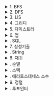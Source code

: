 <details markdown="1">    
<summary>1. BFS</summary>  
    
### 1.1 BFS 탐색시 주의사항  

```    
    1. Queue 사용 지향
    2. dx[4] dy[4] 이용한 4방향 검사
    3. visit 체크로 시간 메모리 줄이기
    4. 탐색시 map범위 넘어가는거 체크
    5. visit 체크타이밍 중요 (push하기 전에 체크 (q.pop()하고 체크하면 메모리초과날 확률있다))
	    ex)
	    q.pop();
	    @@@여기서 visit 체크하면 메모리초과 난 문제도 있었다@@@

		for (int k = 0; k < 4; k++)
			if (map[x + dx[k]][y + dy[k]] > 0 && !visit[x + dx[k]][y + dy[k]])
			{
				visit[x + dx[k]][y + dy[k]] = true;
				q.push({ x + dx[k] , y + dy[k] });
			}
```    
</details>    



<details markdown="1">    
<summary>2. DFS</summary>  
    
### 1.1 Dfs와 dp결합

```    
... 백준1937(욕심쟁이 판다) 문제中...
   int dfs(int x, int y)
{
	if (dp[x][y] != 0) return dp[x][y]; //이미 x,y자리가 값이 있으면 return 
	dp[x][y] = 1; 
	for (int i = 0; i < 4; i++)
	{
		int nx = x + dx[i];
		int ny = y + dy[i];
		if (nx >= 0 && nx < N && ny >= 0 && ny < N && map[nx][ny] > map[x][y])
		{
			dp[x][y] = max(dp[x][y], dfs(nx, ny) + 1); //4방향에서 얻은 것중 제일 큰값 설정
		}
	}
	return dp[x][y];
}
```    
#  
### 1.2 백트래킹

```    
...... 백준 1987中.......
   for (int i = 0; i < 4; i++) 
	{
		int nx = x + dx[i];
		int ny = y + dy[i];
		if(nx >= 1 && nx <= r && ny >= 1 && ny <= c)
		{
			if (visit[map[nx][ny] - 'A'] == 0) 
			{
				visit[map[nx][ny] - 'A'] = 1; 
				dfs(nx, ny, depth + 1);
				visit[map[nx][ny] - 'A'] = 0; //이부분 백트래킹
			}
		}
	}
```    
### 1.3 visit체크 done체크

```    
...... 백준 9466中.......
   void dfs(int n)
{
	visit[n] = true;
	int next = arr[n];

	if (!visit[next])
		dfs(next);
	else if (!check[next])
	{
		for (int i = next; i != n; i = arr[i]) ans++;
		ans++;
	}
	check[n] = true;
}
```    
</details>    



<details markdown="1">    
<summary>3. LIS</summary>  
    
### 3.1 LIS(lower_bound방법 nlogn시간)  

```    
    -백준2352中-

#include <algorithm> //lowerbound 위한 헤더 

	v.push_back(arr[1]);
	for (int i = 2; i <= N; i++)
	{
		if (arr[i] > v[v.size() - 1]) // 제일 뒤에 숫자보다 크면 push
		{
			v.push_back(arr[i]);
			continue;
		}
		int it = lower_bound(v.begin(), v.end(), arr[i]) - v.begin(); //현재 숫자보다 '이상' 인곳에 현재숫자로 대체(= 손해볼일 없다)
		v[it] = arr[i];
	}

	cout << v.size() << endl; //사이즈가 곧 최장거리
	return 0;
}
    
```    
### 3.1 LIS(N^2시간 방법)     

```    
    -백준11053中-

for (int i = 1; i <= N; i++)
	{
		dp[i] = 1;
		for (int j = 1; j < i; j++)
		{
			if (arr[i] > arr[j] && dp[j] + 1 > dp[i]) dp[i] = dp[j] + 1;
		}
	}
    
```    
</details>    


<details markdown="1">    
<summary>4. 그리디</summary>  
    
### dp와 마찬가지로 머리싸움인듯 하다. 

</details>   


<details markdown="1">    
<summary>5. 다익스트라</summary>  
    
### 다익스트라 유형 조건  
```  
    1. 간선이 모두 양수여야 한다.
    2. 한 정점에서 모든점까지 최소거리를 알고싶을때 사용
```  
### 다익스트라 사용법  
```  
    1. 선언부분
    	vector<int> dist(SIZE); //SIZE = v개수
	vector<pair<int, int>> v[SIZE];
	priority_queue<pair<int, int>, vector<pair<int, int>>, greater<pair<int, int>> > pq;
    2. 각 V끼리 간선 길이 입력부분
	for (int i = 0; i < E; i++)
	{
		cin >> start >> dest >> weight;
		v[start].push_back(make_pair(dest, weight)); //start에서 dest까지 weight이다 == v[start] = {dest,weight}
	}
    3. 중간 설정
    	fill(dist.begin(), dist.end(), INF); // 거리 일단 INF로 초기화
	dist[N] = 0; //출발지점 빼고 
	pq.push(make_pair(0, N)); //(cost, 목적지)순 (cost순 오름차순 위해)
    4. 메인 부분
	while (!pq.empty())
	{
		int cur = pq.top().second; //목적지
		pq.pop();

		for (int i = 0; i < v[cur].size(); i++)
		{
			int next = v[cur][i].first;
			int nextcost = v[cur][i].second;

			if (dist[next] > dist[cur] + nextcost)
			{
				dist[next] = dist[cur] + nextcost;
				pq.push(make_pair(dist[next], next));
			}

		}
	}

```  

</details>   


<details markdown="1">    
<summary>6. 맵</summary>  
    
### TIP(두점 사이 VISIT체크할때)  
```
typedef pair<int, int> Pair;
map<Pair, bool> visitNode;
map< pair< Pair, Pair>, bool> visitDirect;

이렇게 변수 선언하고

visitNode[{curX, curY}] = true;
visitDirect[{ {curX, curY}, { nextX, nextY } }] = true;
이게 된다
```
</details> 

<details markdown="1">    
<summary>. SQL</summary>  
    
### 1.1 삼성 문제유형 풀때 주의사항 

```    
  
```    
</details>    


</details> 

<details markdown="1">    
<summary>7. 삼성기출</summary>  
    
### 1.1 삼성 문제유형 풀때 주의사항 

```    
    1. 실제 시험장에서는 여러개 케이스를 한번에 돌리기 때문에 이전 케이스 실행시 선언했던 배열, 변수가 다음 케이스에 영향주는 부분을 체크
    ex ) 탈주범 검거 input에서 배열을 매번 전체크기돌며 초기화 시키는 것 처럼
```    
</details>    

<details markdown="1">    
<summary>. String</summary>  
    
### 1. 형 변환  

```    
    1. string - > int : stoi({스트링 변수})
    2. int - > string : to_string({int 변수})
```    

### 2. 문자열 자르기  

```    
    string s = "abcdefg"; 
    cout << s.substr(3) << endl; //defg
    cout << s.substr(3, 2) << endl; //de
    cout << s.substr(3, 200) << endl; //defg
    cout << s.substr(100) << endl; //error
```    
</details>    

<details markdown="1">    
<summary>8. 재귀</summary>  
    
### 1.1 재귀할때 백트래킹을 생각 안해도 되는방법 

```    
    void dfs(int cnt, int result)
{
	if (cnt >= SIZE)
	{
		_max = max(_max, result);
	}
	else
	{
		
		dfs(cnt + 1, calc(result, vi[cnt + 1] , vc[cnt])); //이렇게 원본 배열을 건드리지말고 값을 생성해서 리턴값을 바로 넘기기 
									// 그럼 밑에서 다른 방향으로 재귀를 갈때 값을 다시 변경해주고 시작안해도된다.(백트래킹이 필요없다)

		
		if (cnt + 2 <= SIZE)
		{
			int nextResult = calc(vi[cnt + 1], vi[cnt + 2], vc[cnt + 1]);
			int curResult = calc(result, nextResult, vc[cnt]);
			dfs(cnt + 2, curResult);
		}
	}
}
```    
</details>    

<details markdown="1">    
<summary>. 순열</summary>  
    
### 1. 중복없는 순열  

```
vector<int> v(5);
v = {1, 2, 3, 4, 5};
int temp[5];
int visit[5];
void dfs(int cnt)
{
	if (cnt == 5)
	{
		for (int i = 0; i < 5; i++)
			cout << temp[i] << " ";
		cout << endl;
	}
	else
	{
		for (int i = 0; i < 5; i++)
		{
			if (visit[i] == 1) continue;
			visit[i] = 1;
			temp[cnt] = v[i];
			dfs(cnt + 1);
			visit[i] = 0;
		}
	}
}
   실행결과
   1 2 3 4 5
   1 2 3 5 4
   1 2 4 3 5
   1 2 4 5 3
   .
   .
   .
   5 4 2 3 1
   5 4 3 1 2
   5 4 3 2 1
```    
### 2. combination    
```
5C3예시
int temp[5];
void dfs(int cnt, int idx)
{
	if (cnt == 3)
	{
		for (int i = 0; i < 3; i++)
			cout << temp[i] << " ";
		cout << endl;
	}
	else
	{
		for (int i = idx; i < 5; i++)
		{
			temp[cnt] = v[i];
			dfs(cnt + 1, i + 1);
		}
	}
}
```

### 2. permutation    
```
5P3예시
void dfs(int cnt)
{
	if (cnt == 3)
	{
		for (int i = 0; i < 3; i++)
			cout << temp[i] << " ";
		cout << endl;
	}
	else
	{
		for (int i = 1; i <= 5; i++)
		{
			if (visit[i] == 1) continue;
			visit[i] = 1;
			temp[cnt] = i;
			dfs(cnt + 1);
			visit[i] = 0;
		}
	}
}
```
</details>    

<details markdown="1">    
<summary>. 스택</summary>  
    
### 1. 배열 스택기본

```    
1.기본 top = -1
2 push : stack[++top]
3. pop : stack[top--]
4. isempty ? : if(top < 0)
```    
</details>    

<details markdown="1">    
<summary>. 에라토스테네스 소수</summary>  
    
### 1. 기본   

```    
   	vector<bool> check(4000000); //false로 초기화
	vector<int> p;
	void getPrime(int N)
	{
		check[1] = true;
		for (int i = 2; i * i <= N; i++)
			if (!check[i])
			{
				for (int j = i + i; j <= N; j += i) {
					check[j] = true;
				}
			}

		for (int i = 2; i <= N; i++)
			if (!check[i]) p.push_back(i);
	}
```    
</details>   


<details markdown="1">    
<summary>9. 정렬</summary>  
    
### 1. vector + comp (info 구조체를 size별 오름차순정렬)  

```    
	bool comp(info a, info b)
	{
		return a.size < b.size; // 사이즈별 오름차순
	}
  	sort(v.begin(), v.end(), comp);
```    

### 2. tip  

```
	입력이나 출력이 너무 크면 scanf, cout << << "\n"사용
```    
### 3. 투포인터  

```
 	-백준 10800中-
	for (int i = 0, j = 0; i < N; i++) //첨에 i , j 둘다 초기화하고 
	{
		while (v[j].size < v[i].size) //두번째 반복문에서는 j만 플러스하면 j를 0부터 다시 시작해야되는 시간낭비 안해도됐다.
		{
			sum += v[j].size;
			colorsum[v[j].color] += v[j].size;
			j++;
		}
		ans[v[i].idx] = sum - colorsum[v[i].color];
	}
```    
### 3. 위상정렬  

```
1. 단방향 그래프일때사용
2. 일의 우선처리 순서문제시
3. 차수가 0인애부터 선 주고 선받은애 차수 하나씩-- , 받는애가 차수0되면 q에삽입
5. 줄때 맥스계산
4. -백준 1516참조-
	
```    
</details>    

<details markdown="1">    
<summary>. 투포인터</summary>  
    
### 1. 기본

```    
    int twoPointer(int N)
{
	int s = 0, e = 0;
	int answer = 0;
	int temp = 0;

	while (1)
	{
		if (temp >= N) temp -= p[s++];
		else if (e == p.size()) break;
		else temp += p[e++];
		if (temp == N) answer++;
	}

	return answer;
}
```    
</details>    

